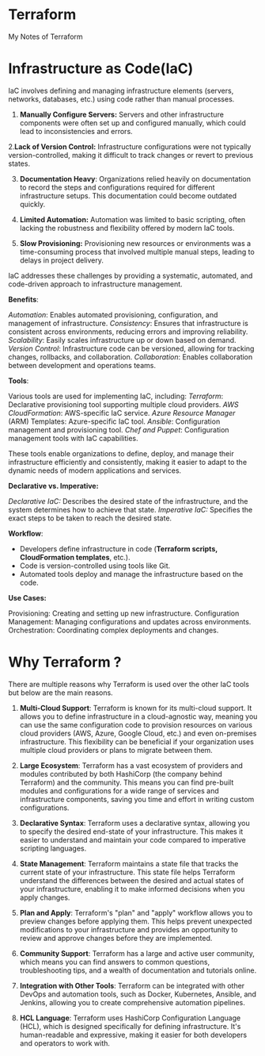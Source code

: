 # Terraform
My Notes of Terraform
# Infrastructure as Code(IaC)

IaC involves defining and managing infrastructure elements (servers, networks, databases, etc.) using code rather than manual processes.

1. **Manually Configure Servers:** Servers and other infrastructure components were often set up and configured manually, which could lead to inconsistencies and errors.

2.**Lack of Version Control:** Infrastructure configurations were not typically version-controlled, making it difficult to track changes or revert to previous states.

3. **Documentation Heavy**: Organizations relied heavily on documentation to record the steps and configurations required for different infrastructure setups. This documentation could become outdated quickly.

4. **Limited Automation:** Automation was limited to basic scripting, often lacking the robustness and flexibility offered by modern IaC tools.

5. **Slow Provisioning:** Provisioning new resources or environments was a time-consuming process that involved multiple manual steps, leading to delays in project delivery.

IaC addresses these challenges by providing a systematic, automated, and code-driven approach to infrastructure management.

**Benefits**:

_Automation_: Enables automated provisioning, configuration, and management of infrastructure.
_Consistency_: Ensures that infrastructure is consistent across environments, reducing errors and improving reliability.
_Scalability_: Easily scales infrastructure up or down based on demand.
_Version Control_: Infrastructure code can be versioned, allowing for tracking changes, rollbacks, and collaboration.
_Collaboration_: Enables collaboration between development and operations teams.

**Tools**:

Various tools are used for implementing IaC, including:
_Terraform_: Declarative provisioning tool supporting multiple cloud providers.
_AWS CloudFormation_: AWS-specific IaC service.
_Azure Resource Manager_ (ARM) Templates: Azure-specific IaC tool.
_Ansible_: Configuration management and provisioning tool.
_Chef and Puppet_: Configuration management tools with IaC capabilities.

These tools enable organizations to define, deploy, and manage their infrastructure efficiently and consistently, making it easier to adapt to the dynamic needs of modern applications and services.

**Declarative vs. Imperative:**

_Declarative IaC:_ Describes the desired state of the infrastructure, and the system determines how to achieve that state.
_Imperative IaC:_ Specifies the exact steps to be taken to reach the desired state.

**Workflow**:

- Developers define infrastructure in code (**Terraform scripts, CloudFormation templates**, etc.).
- Code is version-controlled using tools like Git.
- Automated tools deploy and manage the infrastructure based on the code.
  
**Use Cases:**

Provisioning: Creating and setting up new infrastructure.
Configuration Management: Managing configurations and updates across environments.
Orchestration: Coordinating complex deployments and changes.

# Why Terraform ?

There are multiple reasons why Terraform is used over the other IaC tools but below are the main reasons.

1. **Multi-Cloud Support**: Terraform is known for its multi-cloud support. It allows you to define infrastructure in a cloud-agnostic way, meaning you can use the same configuration code to provision resources on various cloud providers (AWS, Azure, Google Cloud, etc.) and even on-premises infrastructure. This flexibility can be beneficial if your organization uses multiple cloud providers or plans to migrate between them.

2. **Large Ecosystem**: Terraform has a vast ecosystem of providers and modules contributed by both HashiCorp (the company behind Terraform) and the community. This means you can find pre-built modules and configurations for a wide range of services and infrastructure components, saving you time and effort in writing custom configurations.

3. **Declarative Syntax**: Terraform uses a declarative syntax, allowing you to specify the desired end-state of your infrastructure. This makes it easier to understand and maintain your code compared to imperative scripting languages.

4. **State Management**: Terraform maintains a state file that tracks the current state of your infrastructure. This state file helps Terraform understand the differences between the desired and actual states of your infrastructure, enabling it to make informed decisions when you apply changes.

5. **Plan and Apply**: Terraform's "plan" and "apply" workflow allows you to preview changes before applying them. This helps prevent unexpected modifications to your infrastructure and provides an opportunity to review and approve changes before they are implemented.

6. **Community Support**: Terraform has a large and active user community, which means you can find answers to common questions, troubleshooting tips, and a wealth of documentation and tutorials online.

7. **Integration with Other Tools**: Terraform can be integrated with other DevOps and automation tools, such as Docker, Kubernetes, Ansible, and Jenkins, allowing you to create comprehensive automation pipelines.

8. **HCL Language**: Terraform uses HashiCorp Configuration Language (HCL), which is designed specifically for defining infrastructure. It's human-readable and expressive, making it easier for both developers and operators to work with.


